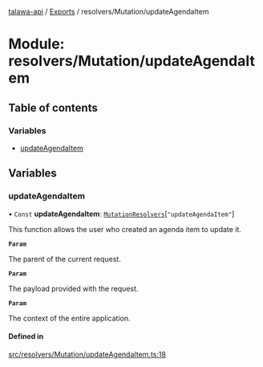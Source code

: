 [talawa-api](../README.md) / [Exports](../modules.md) / resolvers/Mutation/updateAgendaItem

# Module: resolvers/Mutation/updateAgendaItem

## Table of contents

### Variables

- [updateAgendaItem](resolvers_Mutation_updateAgendaItem.md#updateagendaitem)

## Variables

### updateAgendaItem

• `Const` **updateAgendaItem**: [`MutationResolvers`](types_generatedGraphQLTypes.md#mutationresolvers)[``"updateAgendaItem"``]

This function allows the user who created an agenda item to update it.

**`Param`**

The parent of the current request.

**`Param`**

The payload provided with the request.

**`Param`**

The context of the entire application.

#### Defined in

[src/resolvers/Mutation/updateAgendaItem.ts:18](https://github.com/PalisadoesFoundation/talawa-api/blob/0deccac/src/resolvers/Mutation/updateAgendaItem.ts#L18)
